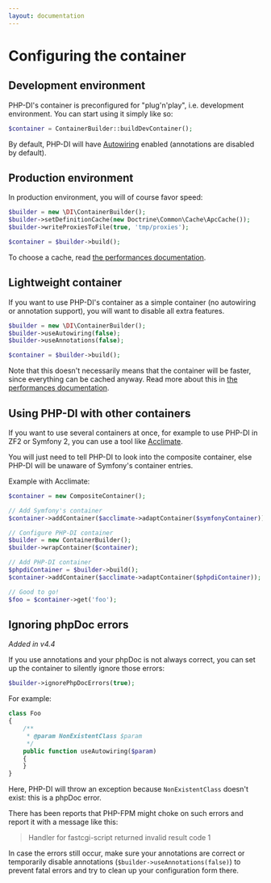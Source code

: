 ```yaml
---
layout: documentation
---
```


# Configuring the container

## Development environment

PHP-DI's container is preconfigured for "plug'n'play", i.e. development environment. You can start using it simply like so:

```php
$container = ContainerBuilder::buildDevContainer();
```

By default, PHP-DI will have [Autowiring](definition.md) enabled (annotations are disabled by default).

## Production environment

In production environment, you will of course favor speed:

```php
$builder = new \DI\ContainerBuilder();
$builder->setDefinitionCache(new Doctrine\Common\Cache\ApcCache());
$builder->writeProxiesToFile(true, 'tmp/proxies');

$container = $builder->build();
```

To choose a cache, read [the performances documentation](performances.md).

## Lightweight container

If you want to use PHP-DI's container as a simple container (no autowiring or annotation support), you will want to disable all extra features.

```php
$builder = new \DI\ContainerBuilder();
$builder->useAutowiring(false);
$builder->useAnnotations(false);

$container = $builder->build();
```

Note that this doesn't necessarily means that the container will be faster, since everything can be cached anyway.
Read more about this in [the performances documentation](performances.md).

## Using PHP-DI with other containers

If you want to use several containers at once, for example to use PHP-DI in ZF2 or Symfony 2, you can
use a tool like [Acclimate](https://github.com/jeremeamia/acclimate).

You will just need to tell PHP-DI to look into the composite container, else PHP-DI will be unaware
of Symfony's container entries.

Example with Acclimate:

```php
$container = new CompositeContainer();

// Add Symfony's container
$container->addContainer($acclimate->adaptContainer($symfonyContainer));

// Configure PHP-DI container
$builder = new ContainerBuilder();
$builder->wrapContainer($container);

// Add PHP-DI container
$phpdiContainer = $builder->build();
$container->addContainer($acclimate->adaptContainer($phpdiContainer));

// Good to go!
$foo = $container->get('foo');
```

## Ignoring phpDoc errors

*Added in v4.4*

If you use annotations and your phpDoc is not always correct, you can set up the container to silently ignore those errors:

```php
$builder->ignorePhpDocErrors(true);
```

For example:

```php
class Foo
{
    /**
     * @param NonExistentClass $param
     */
    public function useAutowiring($param)
    {
    }
}
```

Here, PHP-DI will throw an exception because `NonExistentClass` doesn't exist: this is a phpDoc error.

There has been reports that PHP-FPM might choke on such errors and report it with a message like this:

> Handler for fastcgi-script returned invalid result code 1

In case the errors still occur, make sure your annotations are correct or temporarily disable annotations (`$builder->useAnnotations(false)`) to prevent fatal errors and try to clean up your configuration form there.
